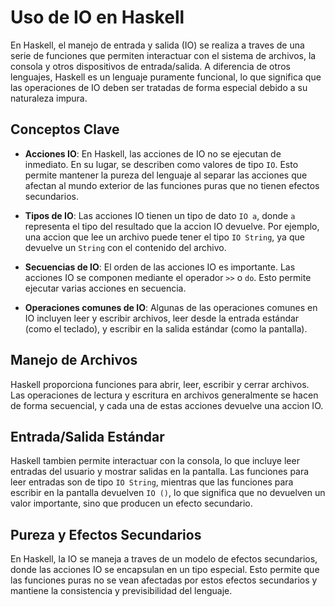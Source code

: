 # Uso de IO en Haskell

En Haskell, el manejo de entrada y salida (IO) se realiza a traves de una serie de funciones que permiten interactuar con el sistema de archivos, la consola y otros dispositivos de entrada/salida. A diferencia de otros lenguajes, Haskell es un lenguaje puramente funcional, lo que significa que las operaciones de IO deben ser tratadas de forma especial debido a su naturaleza impura.

## Conceptos Clave

- **Acciones IO**: En Haskell, las acciones de IO no se ejecutan de inmediato. En su lugar, se describen como valores de tipo `IO`. Esto permite mantener la pureza del lenguaje al separar las acciones que afectan al mundo exterior de las funciones puras que no tienen efectos secundarios.
  
- **Tipos de IO**: Las acciones IO tienen un tipo de dato `IO a`, donde `a` representa el tipo del resultado que la accion IO devuelve. Por ejemplo, una accion que lee un archivo puede tener el tipo `IO String`, ya que devuelve un `String` con el contenido del archivo.

- **Secuencias de IO**: El orden de las acciones IO es importante. Las acciones IO se componen mediante el operador `>>` o `do`. Esto permite ejecutar varias acciones en secuencia.

- **Operaciones comunes de IO**: Algunas de las operaciones comunes en IO incluyen leer y escribir archivos, leer desde la entrada estándar (como el teclado), y escribir en la salida estándar (como la pantalla).

## Manejo de Archivos

Haskell proporciona funciones para abrir, leer, escribir y cerrar archivos. Las operaciones de lectura y escritura en archivos generalmente se hacen de forma secuencial, y cada una de estas acciones devuelve una accion IO.

## Entrada/Salida Estándar

Haskell tambien permite interactuar con la consola, lo que incluye leer entradas del usuario y mostrar salidas en la pantalla. Las funciones para leer entradas son de tipo `IO String`, mientras que las funciones para escribir en la pantalla devuelven `IO ()`, lo que significa que no devuelven un valor importante, sino que producen un efecto secundario.

## Pureza y Efectos Secundarios

En Haskell, la IO se maneja a traves de un modelo de efectos secundarios, donde las acciones IO se encapsulan en un tipo especial. Esto permite que las funciones puras no se vean afectadas por estos efectos secundarios y mantiene la consistencia y previsibilidad del lenguaje.
